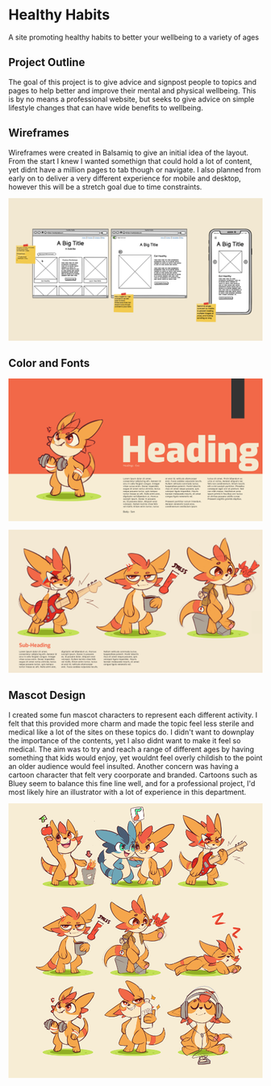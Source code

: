 # Healthy Habits
A site promoting healthy habits to better your wellbeing to a variety of ages

## Project Outline

The goal of this project is to give advice and signpost people to topics and pages to help better and improve their mental and physical wellbeing. This is by no means a professional website, but seeks to give advice on simple lifestyle changes that can have wide benefits to wellbeing.

## Wireframes

Wireframes were created in Balsamiq to give an initial idea of the layout. From the start I knew I wanted somethign that could hold a lot of content, yet didnt have a million pages to tab though or navigate. I also planned from early on to deliver a very different experience for mobile and desktop, however this will be a stretch goal due to time constraints.

![Wireframes](docs/SitePlan3.png)

## Color and Fonts

![Color Schemes](docs/SitePlan.png)

![Color Schemes](docs/SitePlan2.png)

## Mascot Design

I created some fun mascot characters to represent each different activity. I felt that this provided more charm and made the topic feel less sterile and medical like a lot of the sites on these topics do. I didn't want to downplay the importance of the contents, yet I also didnt want to make it feel so medical. The aim was to try and reach a range of different ages by having something that kids would enjoy, yet wouldnt feel overly childish to the point an older audience would feel insulted. Another concern was having a cartoon character that felt very coorporate and branded. Cartoons such as Bluey seem to balance this fine line well, and for a professional project, I'd most likely hire an illustrator with a lot of experience in this department.

![Mascots](docs/CreaturesSiteFull.png)